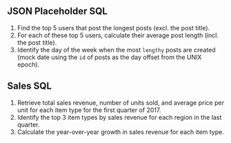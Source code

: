 ## JSON Placeholder SQL
1. Find the top 5 users that post the longest posts (excl. the post title).
2. For each of these top 5 users, calculate their average post length (incl. the post title).
3. Identify the day of the week when the most `lengthy` posts are created (mock date using the `id` of posts as the day offset from the UNIX epoch).

## Sales SQL
1. Retrieve total sales revenue, number of units sold, and average price per unit for each item type for the first quarter of 2017.
2. Identify the top 3 item types by sales revenue for each region in the last quarter.
3. Calculate the year-over-year growth in sales revenue for each item type.
